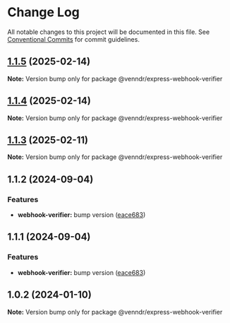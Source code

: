 # Change Log

All notable changes to this project will be documented in this file.
See [Conventional Commits](https://conventionalcommits.org) for commit guidelines.

## [1.1.5](https://github-mg/venndr/node-sdk/compare/@venndr/express-webhook-verifier@1.1.4...@venndr/express-webhook-verifier@1.1.5) (2025-02-14)

**Note:** Version bump only for package @venndr/express-webhook-verifier





## [1.1.4](https://github-mg/venndr/node-sdk/compare/@venndr/express-webhook-verifier@1.1.3...@venndr/express-webhook-verifier@1.1.4) (2025-02-14)

**Note:** Version bump only for package @venndr/express-webhook-verifier





## [1.1.3](https://github-mg/venndr/node-sdk/compare/@venndr/express-webhook-verifier@1.1.2...@venndr/express-webhook-verifier@1.1.3) (2025-02-11)

**Note:** Version bump only for package @venndr/express-webhook-verifier





## 1.1.2 (2024-09-04)


### Features

* **webhook-verifier:** bump version ([eace683](https://github.com/venndr/node-sdk/commit/eace6837de1bf50b7f7b9b3e81d9c262fec27026))





## 1.1.1 (2024-09-04)


### Features

* **webhook-verifier:** bump version ([eace683](https://github.com/venndr/node-sdk/commit/eace6837de1bf50b7f7b9b3e81d9c262fec27026))





## 1.0.2 (2024-01-10)

**Note:** Version bump only for package @venndr/express-webhook-verifier
